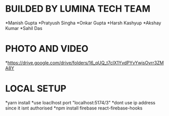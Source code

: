 # BUILDED BY LUMINA TECH TEAM
*Manish Gupta
*Pratyush Singha
*Onkar Gupta
*Harsh Kashyup
*Akshay Kumar
*Sahil Das
 
# PHOTO AND VIDEO 
*https://drive.google.com/drive/folders/16_qUQ_t7clX1YvdPYvYwjsOvrr3ZMA8Y

# LOCAL SETUP
*yarn install
*use loaclhost port "localhost:5174/3"
*dont use ip address since it isnt authorised
*npm install firebase react-firebase-hooks

